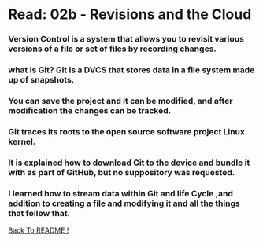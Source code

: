 # Read: 02b - Revisions and the Cloud

### Version Control is a system that allows you to revisit various versions of a file or set of files by recording changes.

### what is Git? Git is a DVCS that stores data in a file system made up of snapshots.
### You can save the project and it can be modified, and after modification the changes can be tracked.

### Git traces its roots to the open source software project Linux kernel.

### It is explained how to download Git to the device and bundle it with  as part of GitHub, but no suppository was requested.

### I learned how to stream data within Git and life Cycle ,and addition to creating a file and modifying it and all the things that follow that.


[ Back To README !]( README.md )